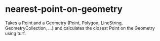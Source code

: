 # nearest-point-on-geometry
Takes a Point and a Geometry (Point, Polygon, LineString, GeometryCollection, ...) and calculates the closest Point on the Geometry using turf.
